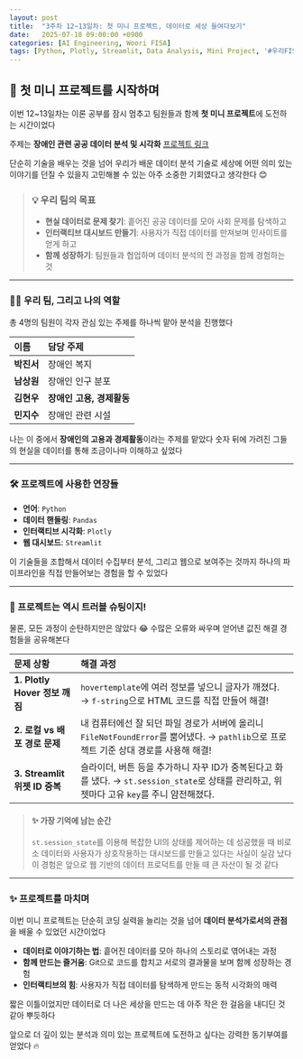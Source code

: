 ```yaml
---
layout: post
title:  "3주차 12~13일차: 첫 미니 프로젝트, 데이터로 세상 들여다보기"
date:   2025-07-18 09:00:00 +0900
categories: [AI Engineering, Woori FISA]
tags: [Python, Plotly, Streamlit, Data Analysis, Mini Project, '#우리FIS아카데미', '#우리FISA', '#AI엔지니어링', '#K-디지털트레이닝', '#우리에프아이에스', '#글로벌소프트웨어캠퍼스']
---
```


## 🚀 첫 미니 프로젝트를 시작하며

이번 12~13일차는 이론 공부를 잠시 멈추고
팀원들과 함께 **첫 미니 프로젝트**에 도전하는 시간이었다

주제는 **장애인 관련 공공 데이터 분석 및 시각화**
[프로젝트 링크](https://github.com/HxWOO/WOORI_FISA_05_DATA_Practice)

단순히 기술을 배우는 것을 넘어
우리가 배운 데이터 분석 기술로
세상에 어떤 의미 있는 이야기를 던질 수 있을지 고민해볼 수 있는
아주 소중한 기회였다고 생각한다 😊

> ### 💡 우리 팀의 목표
> - **현실 데이터로 문제 찾기**: 흩어진 공공 데이터를 모아 사회 문제를 탐색하고
> - **인터랙티브 대시보드 만들기**: 사용자가 직접 데이터를 만져보며 인사이트를 얻게 하고
> - **함께 성장하기**: 팀원들과 협업하며 데이터 분석의 전 과정을 함께 경험하는 것

---

### 🧑‍💻 우리 팀, 그리고 나의 역할

총 4명의 팀원이 각자 관심 있는 주제를 하나씩 맡아 분석을 진행했다

| 이름 | 담당 주제 |
| :--- | :--- |
| **박진서** | 장애인 복지 |
| **남상원** | 장애인 인구 분포 |
| **김현우** | **장애인 고용, 경제활동** |
| **민지수** | 장애인 관련 시설 |

나는 이 중에서 **장애인의 고용과 경제활동**이라는 주제를 맡았다
숫자 뒤에 가려진 그들의 현실을
데이터를 통해 조금이나마 이해하고 싶었다

---

### 🛠️ 프로젝트에 사용한 연장들

- **언어**: `Python`
- **데이터 핸들링**: `Pandas`
- **인터랙티브 시각화**: `Plotly`
- **웹 대시보드**: `Streamlit`

이 기술들을 조합해서
데이터 수집부터 분석, 그리고 웹으로 보여주는 것까지
하나의 파이프라인을 직접 만들어보는 경험을 할 수 있었다

---

### 🤯 프로젝트는 역시 트러블 슈팅이지!

물론, 모든 과정이 순탄하지만은 않았다 😂
수많은 오류와 싸우며 얻어낸 값진 해결 경험들을 공유해본다

| 문제 상황 | 해결 과정 |
| :--- | :--- |
| **1. Plotly Hover 정보 깨짐** | `hovertemplate`에 여러 정보를 넣으니 글자가 깨졌다. → `f-string`으로 HTML 코드를 직접 만들어 해결! |
| **2. 로컬 vs 배포 경로 문제** | 내 컴퓨터에선 잘 되던 파일 경로가 서버에 올리니 `FileNotFoundError`를 뿜어냈다. → `pathlib`으로 프로젝트 기준 상대 경로를 사용해 해결! |
| **3. Streamlit 위젯 ID 중복** | 슬라이더, 버튼 등을 추가하니 자꾸 ID가 중복된다고 화를 냈다. → `st.session_state`로 상태를 관리하고, 위젯마다 고유 `key`를 주니 얌전해졌다. |

> #### ✨ 가장 기억에 남는 순간
> `st.session_state`를 이용해 복잡한 UI의 상태를 제어하는 데 성공했을 때
> 비로소 데이터와 사용자가 상호작용하는 대시보드를 만들고 있다는 사실이 실감 났다
> 이 경험은 앞으로 웹 기반의 데이터 프로덕트를 만들 때 큰 자산이 될 것 같다

---

### ✨ 프로젝트를 마치며

이번 미니 프로젝트는 단순히 코딩 실력을 늘리는 것을 넘어
**데이터 분석가로서의 관점**을 배울 수 있었던 시간이었다

- **데이터로 이야기하는 법**: 흩어진 데이터를 모아 하나의 스토리로 엮어내는 과정
- **함께 만드는 즐거움**: Git으로 코드를 합치고 서로의 결과물을 보며 함께 성장하는 경험
- **인터랙티브의 힘**: 사용자가 직접 데이터를 탐색하게 만드는 동적 시각화의 매력

짧은 이틀이었지만
데이터로 더 나은 세상을 만드는 데
아주 작은 한 걸음을 내디딘 것 같아 뿌듯하다

앞으로 더 깊이 있는 분석과 의미 있는 프로젝트에 도전하고 싶다는
강력한 동기부여를 얻었다 🔥

